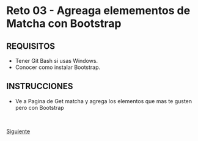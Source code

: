 # Reto 03 - Agreaga elemementos de Matcha con Bootstrap

## REQUISITOS
- Tener Git Bash si usas Windows.
- Conocer como instalar Bootstrap.

## INSTRUCCIONES

- Ve a Pagina de Get matcha y agrega los elementos que mas te gusten pero con Bootstrap

<br/>

[Siguiente](../Ejemplo-04)
